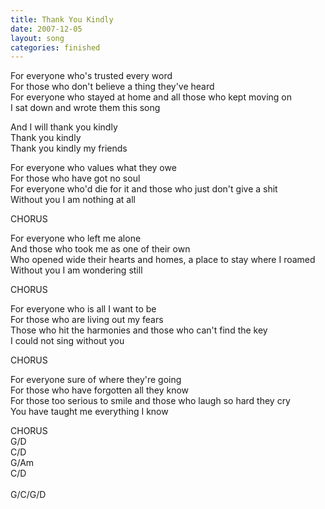 ```yaml
---
title: Thank You Kindly
date: 2007-12-05
layout: song
categories: finished
---
```

For everyone who's trusted every word  
For those who don't believe a thing they've heard  
For everyone who stayed at home and all those who kept moving on  
I sat down and wrote them this song

<div class="chorus">
  And I will thank you kindly<br />
  Thank you kindly<br />
  Thank you kindly my friends
</div>

For everyone who values what they owe  
For those who have got no soul  
For everyone who'd die for it and those who just don't give a shit  
Without you I am nothing at all

<div class="chorus">CHORUS</div>

For everyone who left me alone  
And those who took me as one of their own  
Who opened wide their hearts and homes, a place to stay where I roamed  
Without you I am wondering still

<div class="chorus">CHORUS</div>

For everyone who is all I want to be  
For those who are living out my fears  
Those who hit the harmonies and those who can't find the key  
I could not sing without you

<div class="chorus">CHORUS</div>

For everyone sure of where they're going  
For those who have forgotten all they know  
For those too serious to smile and those who laugh so hard they cry  
You have taught me everything I know

<div class="chorus">CHORUS</div>

<div class="chords">
  G/D<br />
  C/D<br />
  G/Am<br />
  C/D<br />
  <br />
  G/C/G/D
</div>
